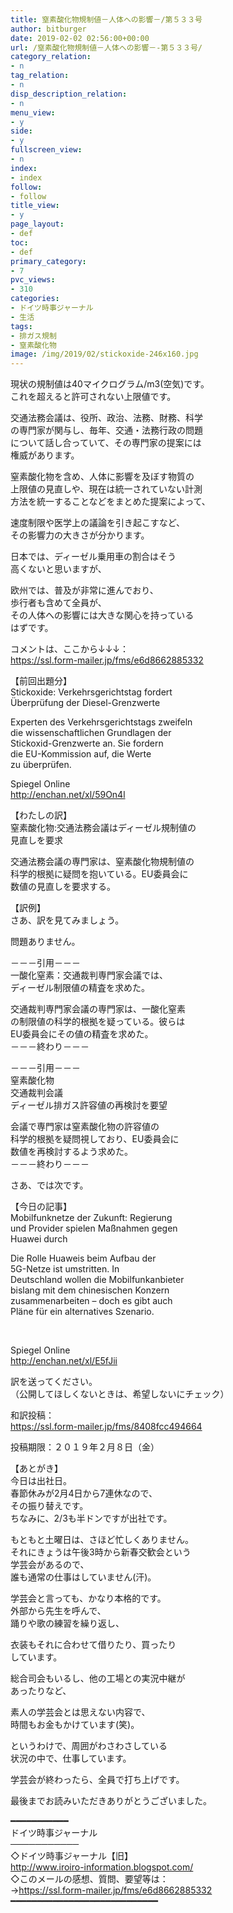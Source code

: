 ```yaml
---
title: 窒素酸化物規制値－人体への影響－/第５３３号
author: bitburger
date: 2019-02-02 02:56:00+00:00
url: /窒素酸化物規制値－人体への影響－-第５３３号/
category_relation:
- n
tag_relation:
- n
disp_description_relation:
- n
menu_view:
- y
side:
- y
fullscreen_view:
- n
index:
- index
follow:
- follow
title_view:
- y
page_layout:
- def
toc:
- def
primary_category:
- 7
pvc_views:
- 310
categories:
- ドイツ時事ジャーナル
- 生活
tags:
- 排ガス規制
- 窒素酸化物
image: /img/2019/02/stickoxide-246x160.jpg
---
```

現状の規制値は40マイクログラム/m3(空気)です。  
これを超えると許可されない上限値です。

交通法務会議は、役所、政治、法務、財務、科学  
の専門家が関与し、毎年、交通・法務行政の問題  
について話し合っていて、その専門家の提案には  
権威があります。

窒素酸化物を含め、人体に影響を及ぼす物質の  
上限値の見直しや、現在は統一されていない計測  
方法を統一することなどをまとめた提案によって、

速度制限や医学上の議論を引き起こすなど、  
その影響力の大きさが分かります。

日本では、ディーゼル乗用車の割合はそう  
高くないと思いますが、

欧州では、普及が非常に進んでおり、  
歩行者も含めて全員が、  
その人体への影響には大きな関心を持っている  
はずです。

  
コメントは、ここから↓↓↓：  
<https://ssl.form-mailer.jp/fms/e6d8662885332>

  
【前回出題分】  
Stickoxide: Verkehrsgerichtstag fordert  
Überprüfung der Diesel-Grenzwerte

Experten des Verkehrsgerichtstags zweifeln  
die wissenschaftlichen Grundlagen der  
Stickoxid-Grenzwerte an. Sie fordern  
die EU-Kommission auf, die Werte  
zu überprüfen.

Spiegel Online  
<http://enchan.net/xl/59On4l>

  
【わたしの訳】  
窒素酸化物:交通法務会議はディーゼル規制値の  
見直しを要求

交通法務会議の専門家は、窒素酸化物規制値の  
科学的根拠に疑問を抱いている。EU委員会に  
数値の見直しを要求する。

  
【訳例】  
さあ、訳を見てみましょう。

問題ありません。

－－－引用－－－  
一酸化窒素：交通裁判専門家会議では、  
ディーゼル制限値の精査を求めた。

交通裁判専門家会議の専門家は、一酸化窒素  
の制限値の科学的根拠を疑っている。彼らは  
EU委員会にその値の精査を求めた。  
－－－終わり－－－

  
－－－引用－－－  
窒素酸化物  
交通裁判会議  
ディーゼル排ガス許容値の再検討を要望

会議で専門家は窒素酸化物の許容値の  
科学的根拠を疑問視しており、EU委員会に  
数値を再検討するよう求めた。  
－－－終わり－－－

  
さあ、では次です。

【今日の記事】  
Mobilfunknetze der Zukunft: Regierung  
und Provider spielen Maßnahmen gegen  
Huawei durch

Die Rolle Huaweis beim Aufbau der  
5G-Netze ist umstritten. In  
Deutschland wollen die Mobilfunkanbieter  
bislang mit dem chinesischen Konzern  
zusammenarbeiten &#8211; doch es gibt auch  
Pläne für ein alternatives Szenario.

&nbsp;

Spiegel Online  
<http://enchan.net/xl/E5fJii>

  
訳を送ってください。  
（公開してほしくないときは、希望しないにチェック）

和訳投稿：  
 <https://ssl.form-mailer.jp/fms/8408fcc494664>

投稿期限：２０１９年２月８日（金）

  
【あとがき】  
今日は出社日。  
春節休みが2月4日から7連休なので、  
その振り替えです。  
ちなみに、2/3も半ドンですが出社です。

もともと土曜日は、さほど忙しくありません。  
それにきょうは午後3時から新春交歓会という  
学芸会があるので、  
誰も通常の仕事はしていません(汗)。

学芸会と言っても、かなり本格的です。  
外部から先生を呼んで、  
踊りや歌の練習を繰り返し、

衣装もそれに合わせて借りたり、買ったり  
しています。

総合司会もいるし、他の工場との実況中継が  
あったりなど、

素人の学芸会とは思えない内容で、  
時間もお金もかけています(笑)。

というわけで、周囲がわさわさしている  
状況の中で、仕事しています。

学芸会が終わったら、全員で打ち上げです。

  
最後までお読みいただきありがとうございました。

  
━━━━━━━━━━━  
ドイツ時事ジャーナル  
───────────  
◇ドイツ時事ジャーナル【旧】  
<http://www.iroiro-information.blogspot.com/>  
◇このメールの感想、質問、要望等は：  
-><https://ssl.form-mailer.jp/fms/e6d8662885332>  
━━━━━━━━━━━━━━━━━━━━━━━━━━━━